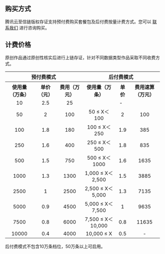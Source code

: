 
## 购买方式
腾讯云至信链版权存证支持预付费购买套餐包及后付费按量计费方式。您可以 [联系我们](https://cloud.tencent.com/act/event/connect-service) 进行咨询购买。

## 计费价格
原创作品通过原创性核实后进行上链存证，针对不同数据类型作品采取不同收费方式。					
<table>
   <tr>
      <th colspan="3"><center>预付费模式</th>
      <th colspan="3"><center>后付费模式</th>
   </tr>
   <tr>
      <th><center>使用量（万条）</th>
      <th><center>单价（元）</th>
      <th><center>费用（万元）</th>
      <th><center>使用量（万条）</th>
      <th><center>单价</th>
      <th><center>费用速算（万元）</th>
   </tr>
   <tr>
      <td><center>10</td>
      <td><center>2.5</td>
      <td><center>25</td>
      <td colspan="3"><center>-</td>
   </tr>
   <tr>
      <td><center>50</td>
      <td><center>2</td>
      <td><center>100</td>
      <td><center>50 ≤ X＜100</td>
      <td><center>2</td>
      <td><center>100</td>
   </tr>
   <tr>
      <td><center>100</td>
      <td><center>1.8</td>
      <td><center>180</td>
      <td><center>100 ≤ X＜250</td>
      <td><center>1.9</td>
      <td><center>385</td>
   </tr>
   <tr>
      <td><center>250</td>
      <td><center>1.6</td>
      <td><center>400</td>
      <td><center>250 ≤ X＜500</td>
      <td><center>1.8</td>
      <td><center>835</td>
   </tr>
   <tr>
      <td><center>500</td>
      <td><center>1.5</td>
      <td><center>750</td>
      <td><center>500 ≤ X＜1000</td>
      <td><center>1.6</td>
      <td><center>1635</td>
   </tr>
   <tr>
      <td><center>1000</td>
      <td><center>1.3</td>
      <td><center>1300</td>
      <td><center>1,000 ≤ X＜2,500</td>
      <td><center>1.5</td>
      <td><center>3885</td>
   </tr>
   <tr>
      <td><center>2500</td>
      <td><center>1</td>
      <td><center>2500</td>
      <td><center>2,500 ≤ X＜5,000</td>
      <td><center>1.3</td>
      <td><center>7135</td>
   </tr>
   <tr>
      <td><center>5000</td>
      <td><center>0.9</td>
      <td><center>4500</td>
      <td><center>5,000 ≤ X＜7,500</td>
      <td><center>1</td>
      <td><center>9635</td>
   </tr>
   <tr>
      <td><center>7500</td>
      <td><center>0.8</td>
      <td><center>6000</td>
      <td><center>7,500 ≤ X＜10,000</td>
      <td><center>0.8</td>
      <td><center>11635</td>
   </tr>
   <tr>
      <td><center>10000</td>
      <td><center>0.4</td>
      <td><center>4000</td>
      <td><center>10,000 ≤ X</td>
      <td><center>0.5</td>
      <td><center>-</td>
   </tr>
</table>


<dx-alert infotype="notice" title="">
后付费模式不包含10万条档位，50万条以上可启用。
</dx-alert>


